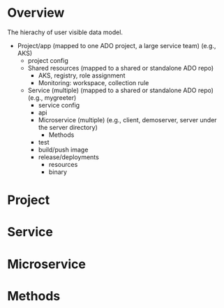 # Overview

The hierachy of user visible data model.

- Project/app (mapped to one ADO project, a large service team) (e.g., AKS)
  - project config
  - Shared resources (mapped to a shared or standalone ADO repo)
    - AKS, registry, role assignment
    - Monitoring: workspace, collection rule
  - Service (multiple) (mapped to a shared or standalone ADO repo) (e.g., mygreeter)
    - service config
    - api
    - Microservice (multiple) (e.g., client, demoserver, server under the server directory)
      - Methods
    - test
    - build/push image
    - release/deployments
      - resources
      - binary


# Project

# Service

# Microservice

# Methods
